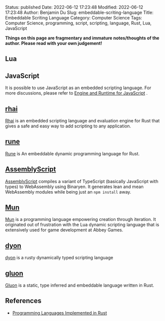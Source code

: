 Status: published
Date: 2022-06-12 17:23:48
Modified: 2022-06-12 17:23:48
Author: Benjamin Du
Slug: embeddable-scriting-language
Title: Embeddable Scriting Language
Category: Computer Science
Tags: Computer Science, programming, script, scripting, language, Rust, Lua, JavaScript

**Things on this page are fragmentary and immature notes/thoughts of the author. Please read with your own judgement!**

## Lua

## JavaScript

It is possible to use JavaScript as an embedded scripting language. 
For more discussions,
please refer to
[Engine and Runtime for JavaScript](https://www.legendu.net/misc/blog/engine-and-runtime-for-javascript)
.

## [rhai](https://github.com/rhaiscript/rhai)
[Rhai](https://github.com/rhaiscript/rhai)
is an embedded scripting language and evaluation engine for Rust 
that gives a safe and easy way to add scripting to any application.


## [rune](https://github.com/rune-rs/rune)
[Rune](https://github.com/rune-rs/rune)
is An embeddable dynamic programming language for Rust.

## [AssemblyScript](https://github.com/AssemblyScript/assemblyscript)
[AssemblyScript](https://github.com/AssemblyScript/assemblyscript)
compiles a variant of TypeScript (basically JavaScript with types) to WebAssembly using Binaryen. 
It generates lean and mean WebAssembly modules 
while being just an `npm install` away.

## [Mun](https://mun-lang.org/)
[Mun](https://mun-lang.org/)
is a programming language empowering creation through iteration.
It originated out of frustration with the Lua dynamic scripting language 
that is extensively used for game development at Abbey Games.

## [dyon](https://github.com/pistondevelopers/dyon)
[dyon](https://github.com/pistondevelopers/dyon)
is a rusty dynamically typed scripting language

## [gluon](https://github.com/gluon-lang/gluon)
[Gluon](https://github.com/gluon-lang/gluon)
is a static, type inferred and embeddable language written in Rust.


## References

- [Programming Languages Implemented in Rust](https://github.com/alilleybrinker/langs-in-rust)

